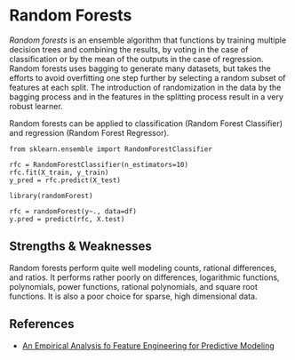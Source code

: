 # Random Forests

_Random forests_ is an ensemble algorithm that functions by training multiple decision trees and combining the results, by voting in the case of classification or by the mean of the outputs in the case of regression. Random forests uses bagging to generate many datasets, but takes the efforts to avoid overfitting one step further by selecting a random subset of features at each split. The introduction of randomization in the data by the bagging process and in the features in the splitting process result in a very robust learner.

Random forests can be applied to classification (Random Forest Classifier) and regression (Random Forest Regressor).

```{python}
from sklearn.ensemble import RandomForestClassifier

rfc = RandomForestClassifier(n_estimators=10)
rfc.fit(X_train, y_train)
y_pred = rfc.predict(X_test)
```

```{r}
library(randomForest)

rfc = randomForest(y~., data=df)
y.pred = predict(rfc, X.test)
```

## Strengths & Weaknesses

Random forests perform quite well modeling counts, rational differences, and ratios. It performs rather poorly on differences, logarithmic functions, polynomials, power functions, rational polynomials, and square root functions. It is also a poor choice for sparse, high dimensional data.

## References

- [An Empirical Analysis fo Feature Engineering for Predictive Modeling](https://arxiv.org/pdf/1701.07852.pdf)